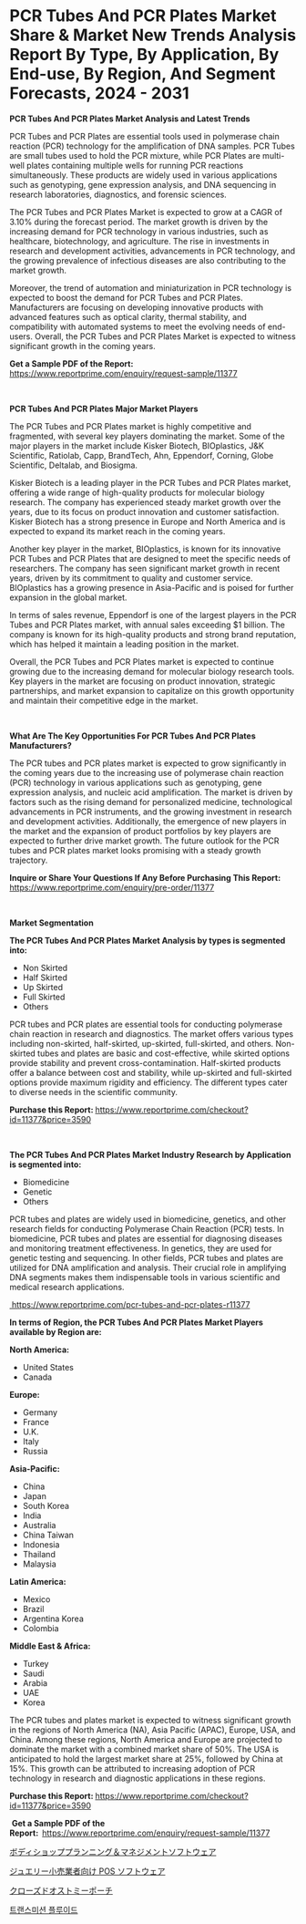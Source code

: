 <p><h1>PCR Tubes And PCR Plates Market Share & Market New Trends Analysis Report By Type, By Application, By End-use, By Region, And Segment Forecasts, 2024 - 2031</h1></p><p><strong>PCR Tubes And PCR Plates Market Analysis and Latest Trends</strong></p>
<p><p>PCR Tubes and PCR Plates are essential tools used in polymerase chain reaction (PCR) technology for the amplification of DNA samples. PCR Tubes are small tubes used to hold the PCR mixture, while PCR Plates are multi-well plates containing multiple wells for running PCR reactions simultaneously. These products are widely used in various applications such as genotyping, gene expression analysis, and DNA sequencing in research laboratories, diagnostics, and forensic sciences.</p><p>The PCR Tubes and PCR Plates Market is expected to grow at a CAGR of 3.10% during the forecast period. The market growth is driven by the increasing demand for PCR technology in various industries, such as healthcare, biotechnology, and agriculture. The rise in investments in research and development activities, advancements in PCR technology, and the growing prevalence of infectious diseases are also contributing to the market growth.</p><p>Moreover, the trend of automation and miniaturization in PCR technology is expected to boost the demand for PCR Tubes and PCR Plates. Manufacturers are focusing on developing innovative products with advanced features such as optical clarity, thermal stability, and compatibility with automated systems to meet the evolving needs of end-users. Overall, the PCR Tubes and PCR Plates Market is expected to witness significant growth in the coming years.</p></p>
<p><strong>Get a Sample PDF of the Report:&nbsp;</strong> <a href="https://www.reportprime.com/enquiry/request-sample/11377">https://www.reportprime.com/enquiry/request-sample/11377</a></p>
<p>&nbsp;</p>
<p><strong>PCR Tubes And PCR Plates Major Market Players</strong></p>
<p><p>The PCR Tubes and PCR Plates market is highly competitive and fragmented, with several key players dominating the market. Some of the major players in the market include Kisker Biotech, BIOplastics, J&K Scientific, Ratiolab, Capp, BrandTech, Ahn, Eppendorf, Corning, Globe Scientific, Deltalab, and Biosigma.</p><p>Kisker Biotech is a leading player in the PCR Tubes and PCR Plates market, offering a wide range of high-quality products for molecular biology research. The company has experienced steady market growth over the years, due to its focus on product innovation and customer satisfaction. Kisker Biotech has a strong presence in Europe and North America and is expected to expand its market reach in the coming years.</p><p>Another key player in the market, BIOplastics, is known for its innovative PCR Tubes and PCR Plates that are designed to meet the specific needs of researchers. The company has seen significant market growth in recent years, driven by its commitment to quality and customer service. BIOplastics has a growing presence in Asia-Pacific and is poised for further expansion in the global market.</p><p>In terms of sales revenue, Eppendorf is one of the largest players in the PCR Tubes and PCR Plates market, with annual sales exceeding $1 billion. The company is known for its high-quality products and strong brand reputation, which has helped it maintain a leading position in the market.</p><p>Overall, the PCR Tubes and PCR Plates market is expected to continue growing due to the increasing demand for molecular biology research tools. Key players in the market are focusing on product innovation, strategic partnerships, and market expansion to capitalize on this growth opportunity and maintain their competitive edge in the market.</p></p>
<p>&nbsp;</p>
<p><strong>What Are The Key Opportunities For PCR Tubes And PCR Plates Manufacturers?</strong></p>
<p><p>The PCR tubes and PCR plates market is expected to grow significantly in the coming years due to the increasing use of polymerase chain reaction (PCR) technology in various applications such as genotyping, gene expression analysis, and nucleic acid amplification. The market is driven by factors such as the rising demand for personalized medicine, technological advancements in PCR instruments, and the growing investment in research and development activities. Additionally, the emergence of new players in the market and the expansion of product portfolios by key players are expected to further drive market growth. The future outlook for the PCR tubes and PCR plates market looks promising with a steady growth trajectory.</p></p>
<p><strong>Inquire or Share Your Questions If Any Before Purchasing This Report:</strong> <a href="https://www.reportprime.com/enquiry/pre-order/11377">https://www.reportprime.com/enquiry/pre-order/11377</a></p>
<p>&nbsp;</p>
<p><strong>Market Segmentation</strong></p>
<p><strong>The PCR Tubes And PCR Plates Market Analysis by types is segmented into:</strong></p>
<p><ul><li>Non Skirted</li><li>Half Skirted</li><li>Up Skirted</li><li>Full Skirted</li><li>Others</li></ul></p>
<p><p>PCR tubes and PCR plates are essential tools for conducting polymerase chain reaction in research and diagnostics. The market offers various types including non-skirted, half-skirted, up-skirted, full-skirted, and others. Non-skirted tubes and plates are basic and cost-effective, while skirted options provide stability and prevent cross-contamination. Half-skirted products offer a balance between cost and stability, while up-skirted and full-skirted options provide maximum rigidity and efficiency. The different types cater to diverse needs in the scientific community.</p></p>
<p><strong>Purchase this Report:&nbsp;</strong><a href="https://www.reportprime.com/checkout?id=11377&price=3590">https://www.reportprime.com/checkout?id=11377&price=3590</a></p>
<p>&nbsp;</p>
<p><strong>The PCR Tubes And PCR Plates Market Industry Research by Application is segmented into:</strong></p>
<p><ul><li>Biomedicine</li><li>Genetic</li><li>Others</li></ul></p>
<p><p>PCR tubes and plates are widely used in biomedicine, genetics, and other research fields for conducting Polymerase Chain Reaction (PCR) tests. In biomedicine, PCR tubes and plates are essential for diagnosing diseases and monitoring treatment effectiveness. In genetics, they are used for genetic testing and sequencing. In other fields, PCR tubes and plates are utilized for DNA amplification and analysis. Their crucial role in amplifying DNA segments makes them indispensable tools in various scientific and medical research applications.</p></p>
<p><a href="https://www.reportprime.com/pcr-tubes-and-pcr-plates-r11377">&nbsp;https://www.reportprime.com/pcr-tubes-and-pcr-plates-r11377</a></p>
<p><strong>In terms of Region, the PCR Tubes And PCR Plates Market Players available by Region are:</strong></p>
<p>
    <p> <strong> North America: </strong>
        <ul>
            <li>United States</li>
            <li>Canada</li>
        </ul>
        </p> 
    <p> <strong> Europe: </strong>
        <ul>
            <li>Germany</li>
            <li>France</li>
            <li>U.K.</li>
            <li>Italy</li>
            <li>Russia</li>
        </ul>
        </p> 
    <p> <strong> Asia-Pacific: </strong>
        <ul>
            <li>China</li>
            <li>Japan</li>
            <li>South Korea</li>
            <li>India</li>
            <li>Australia</li>
            <li>China Taiwan</li>
            <li>Indonesia</li>
            <li>Thailand</li>
            <li>Malaysia</li>
        </ul>
        </p> 
    <p> <strong> Latin America: </strong>
        <ul>
            <li>Mexico</li>
            <li>Brazil</li>
            <li>Argentina Korea</li>
            <li>Colombia</li>
        </ul>
        </p> 
    <p> <strong> Middle East & Africa: </strong>
        <ul>
            <li>Turkey</li>
            <li>Saudi</li>
            <li>Arabia</li>
            <li>UAE</li>
            <li>Korea</li>
        </ul>
    </p>
    </p>
<p><p>The PCR tubes and plates market is expected to witness significant growth in the regions of North America (NA), Asia Pacific (APAC), Europe, USA, and China. Among these regions, North America and Europe are projected to dominate the market with a combined market share of 50%. The USA is anticipated to hold the largest market share at 25%, followed by China at 15%. This growth can be attributed to increasing adoption of PCR technology in research and diagnostic applications in these regions.</p></p>
<p><strong>Purchase this Report: </strong><a href="https://www.reportprime.com/checkout?id=11377&price=3590">https://www.reportprime.com/checkout?id=11377&price=3590</a></p>
<p>&nbsp;<strong>Get a Sample PDF of the Report:&nbsp;&nbsp;</strong><a href="https://www.reportprime.com/enquiry/request-sample/11377">https://www.reportprime.com/enquiry/request-sample/11377</a></p>
<p><strong></strong></p>
<p><p><a href="https://github.com/reliezer65/Market-Research-Report-List-1/blob/main/289865682609.md">ボディショッププランニング＆マネジメントソフトウェア</a></p><p><a href="https://github.com/RodHoppe07/Market-Research-Report-List-1/blob/main/326422482608.md">ジュエリー小売業者向け POS ソフトウェア</a></p><p><a href="https://medium.com/@tigerprawn1996/%E9%96%89%E9%8E%96%E5%9E%8B%E9%80%A0%E8%A8%AD%E3%83%90%E3%83%83%E3%82%B0%E5%B8%82%E5%A0%B4%E5%88%86%E6%9E%90-%E3%81%9D%E3%81%AEcagr-%E5%B8%82%E5%A0%B4%E3%82%BB%E3%82%B0%E3%83%A1%E3%83%B3%E3%83%86%E3%83%BC%E3%82%B7%E3%83%A7%E3%83%B3-%E3%81%8A%E3%82%88%E3%81%B3%E3%82%B0%E3%83%AD%E3%83%BC%E3%83%90%E3%83%AB%E6%A5%AD%E7%95%8C%E6%A6%82%E8%A6%81-90b1b87b2ebc">クローズドオストミーポーチ</a></p><p><a href="https://medium.com/@ikeschumm04/%ED%8A%B8%EB%9E%9C%EC%8A%A4%EB%AF%B8%EC%85%98-%EC%9C%A0%EC%B2%B4-%EC%8B%9C%EC%9E%A5-%EB%B6%84%EC%84%9D-%EA%B7%B8%EA%B2%83%EC%9D%98-cagr-%EC%8B%9C%EC%9E%A5-%EC%84%B8%EB%B6%84%ED%99%94-%EB%B0%8F-%EC%A0%84-%EC%84%B8%EA%B3%84-%EC%82%B0%EC%97%85-%EA%B0%9C%EC%9A%94-a8f161924977">트랜스미션 플루이드</a></p></p>